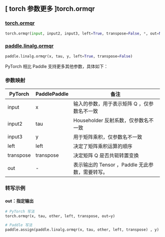 ## [ torch 参数更多 ]torch.ormqr

### [torch.ormqr](https://pytorch.org/docs/stable/generated/torch.ormqr.html#torch.ormqr)

```python
torch.ormqr(input, input2, input3, left=True, transpose=False, *, out=None)
```

### [paddle.linalg.ormqr](https://www.paddlepaddle.org.cn/documentation/docs/zh/api/paddle/linalg/ormqr_cn.html#ormqr)

```python
paddle.linalg.ormqr(x, tau, y, left=True, transpose=False)
```

PyTorch 相比 Paddle 支持更多其他参数，具体如下：

### 参数映射

| PyTorch   | PaddlePaddle | 备注                                           |
| --------- | ------------ | ---------------------------------------------- |
| input     | x            | 输入的参数，用于表示矩阵 Q ，仅参数名不一致 |
| input2      | tau          | Householder 反射系数，仅参数名不一致                     |
| input3     | y        | 用于矩阵乘积，仅参数名不一致                             |
| left      | left         | 决定了矩阵乘积运算的顺序                |
| transpose | transpose    | 决定矩阵 Q 是否共轭转置变换           |
| out       | -            | 表示输出的 Tensor ，Paddle 无此参数，需要转写。                      |

### 转写示例

#### out：指定输出

```python
# PyTorch 写法
torch.ormqr(x, tau, other, left, transpose, out=y)

# Paddle 写法
paddle.assign(paddle.linalg.ormqr(x, tau, other, left, transpose) , y)
```
